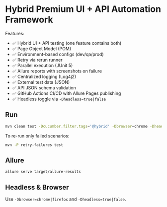 # Hybrid Premium UI + API Automation Framework

Features:
- ✅ Hybrid UI + API testing (one feature contains both)
- ✅ Page Object Model (POM)
- ✅ Environment-based configs (dev/qa/prod)
- ✅ Retry via rerun runner
- ✅ Parallel execution (JUnit 5)
- ✅ Allure reports with screenshots on failure
- ✅ Centralized logging (Log4j2)
- ✅ External test data (JSON)
- ✅ API JSON schema validation
- ✅ GitHub Actions CI/CD with Allure Pages publishing
- ✅ Headless toggle via `-Dheadless=true|false`

## Run
```bash
mvn clean test -Dcucumber.filter.tags='@hybrid' -Dbrowser=chrome -Dheadless=true
```
To re-run only failed scenarios:
```bash
mvn -P retry-failures test
```

## Allure
```bash
allure serve target/allure-results
```

## Headless & Browser
Use `-Dbrowser=chrome|firefox` and `-Dheadless=true|false`.
